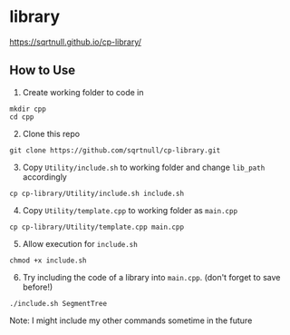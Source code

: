 # library
https://sqrtnull.github.io/cp-library/

## How to Use

1. Create working folder to code in
```
mkdir cpp
cd cpp
```
2. Clone this repo
```
git clone https://github.com/sqrtnull/cp-library.git
```
3. Copy `Utility/include.sh` to working folder and change `lib_path` accordingly
```
cp cp-library/Utility/include.sh include.sh
```
4. Copy `Utility/template.cpp` to working folder as `main.cpp`
```
cp cp-library/Utility/template.cpp main.cpp
```
5. Allow execution for `include.sh`
```
chmod +x include.sh
```
6. Try including the code of a library into `main.cpp`. (don't forget to save before!)
```
./include.sh SegmentTree
```

Note: I might include my other commands sometime in the future
